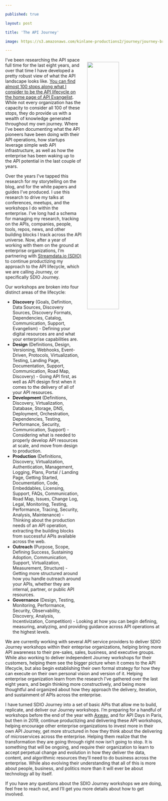 ---
published: true
layout: post
title: 'The API Journey'
image: https://s3.amazonaws.com/kinlane-productions2/journey/journey-bridge.jpg
---

<p><img src="https://s3.amazonaws.com/kinlane-productions2/journey/journey-bridge.jpg" width="45%" align="right" style="padding: 15px;" />
<p>I’ve been researching the API space full time for the last eight years, and over that time I have developed a pretty robust view of what the API landscape looks like. <a href="http://apievangelist.com/#api-lifecycle">You can find almost 100 stops along what I consider to be the API lifecycle on the home page of API Evangelist</a>. While not every organization has the capacity to consider all 100 of these stops, they do provide us with a wealth of knowledge generated throughout my own journey. Where I’ve been documenting what the API pioneers have been doing with their API operations, how startups leverage simple web API infrastructure, as well as how the enterprise has been waking up to the API potential in the last couple of years.

<p>Over the years I’ve tapped this research for my storytelling on the blog, and for the white papers and guides I’ve produced. I use this research to drive my talks at conferences, meetups, and the workshops I do within the enterprise. I’ve long had a schema for managing my research, tracking on the APIs, companies, people, tools, repos, news, and other building blocks I track across the API universe. Now, after a year of working with them on the ground at enterprise organizations, I’m partnering with <a href="http://streamdata.io">Streamdata.io (SDIO)</a> to continue productizing my approach to the API lifecycle, which we are calling Journey, or specifically SDIO Journey.

<p>Our workshops are broken into four distinct areas of the lifecycle:

<ul>
  <li><strong>Discovery</strong> (Goals, Definition, Data Sources, Discovery Sources, Discovery Formats, Dependencies, Catalog, Communication, Support, Evangelism) - Defining your digital resources are and what your enterprise capabilities are.</li>
  <li><strong>Design</strong> (Definitions, Design, Versioning, Webhooks, Event-Driven, Protocols, Virtualization, Testing, Landing Page, Documentation, Support, Communication, Road Map, Discovery) - Going API first, as well as API design first when it comes to the delivery of all of your API resources.</li>
  <li><strong>Development</strong> (Definitions, Discovery, Virtualization, Database, Storage, DNS, Deployment, Orchestration, Dependencies, Testing, Performance, Security, Communication, Support) - Considering what is needed to properly develop API resources at scale, and move from design to production.</li>
  <li><strong>Production</strong> (Definitions, Discovery, Virtualization, Authentication, Management, Logging, Plans, Portal / Landing Page, Getting Started, Documentation, Code, Embeddables, Licensing, Support, FAQs, Communication, Road Map, Issues, Change Log, Legal, Monitoring, Testing, Performance, Tracing, Security, Analysis, Maintenance) - Thinking about the production needs of an API operation, extracting the building blocks from successful APIs available across the web.</li>
  <li><strong>Outreach</strong> (Purpose, Scope, Defining Success, Sustaining Adoption, Communication, Support, Virtualization, Measurement, Structure) - Getting more structured around how you handle outreach around your APIs, whether they are internal, partner, or public API resources.</li>
  <li><strong>Governance</strong> (Design, Testing, Monitoring, Performance, Security, Observability, Discovery, Analysis, Incentivization, Competition) - Looking at how you can begin defining, measuring, analyzing, and providing guidance across API operations at the highest levels.</li>
</ul>

<p>We are currently working with several API service providers to deliver SDIO Journey workshops within their enteprise organizations, helping bring more API awareness to their pre-sales, sales, business, and executive groups. While also working to deliver independent Journey workshops for their customers, helping them see the bigger picture when it comes to the API lifecycle, but also begin establishing their own formal strategy for how they can execute on their own personal vision and version of it. Helping enterprise organization learn from the research I’ve gathered over the last eight years, and begin thinking more constructively, and being more thoughtful and organized about how they approach the delivery, iteration, and sustainment of APIs across the enterprise.

<p>I have turned SDIO Journey into a set of basic APIs that allow me to build, replicate, and deliver our Journey workshops. I’m preparing for a handful of workshops before the end of the year with <a href="http://axway.com">Axway</a>, and for API Days in Paris, but then in 2019, continue productizing and delivering these API workshops, helping encourage other enterprise organizations to invest more in their own API Journey, get more structured in how they think about the delivering of microservices across the enterprise. Helping them realize that the transformation they are going through right now isn’t going to stop. It is something that will be ongoing, and require their organization to learn to accept perpetual change and evolution in how they deliver the data, content, and algorithmic resources they’ll need to do business across the enterprise. While also evolving their understanding that all of this is more about people, business, and politics more than it will ever be about technology all by itself.

<p>If you have any questions about the SDIO Journey workshops we are doing, feel free to reach out, and I’ll get you more details about how to get involved.


